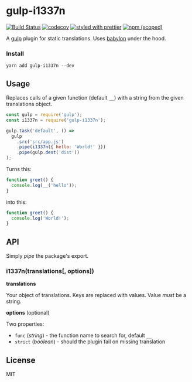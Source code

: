 # gulp-i1337n

[![Build Status](https://travis-ci.org/oreqizer/gulp-i1337n.svg?branch=master)](https://travis-ci.org/oreqizer/gulp-i1337n)
[![codecov](https://codecov.io/gh/oreqizer/gulp-i1337n/branch/master/graph/badge.svg)](https://codecov.io/gh/oreqizer/gulp-i1337n)
[![styled with prettier](https://img.shields.io/badge/styled_with-prettier-ff69b4.svg)](https://github.com/prettier/prettier)
[![npm (scoped)](https://img.shields.io/npm/v/gulp-i1337n.svg)](https://www.npmjs.com/package/gulp-i1337n)

A [gulp](https://gulpjs.com/) plugin for static translations. Uses [babylon](https://github.com/babel/babylon) under the hood. 

### Install

```
yarn add gulp-i1337n --dev
```

## Usage

Replaces calls of a given function (default `__`) with a string from the given translations object.

```js
const gulp = require('gulp');
const i1337n = require('gulp-i1337n');

gulp.task('default', () =>
  gulp
    .src('src/app.js')
    .pipe(i1337n({ hello: 'World!' }))
    .pipe(gulp.dest('dist'))
);
```

Turns this:
```js
function greet() {
  console.log(__('hello'));
}
```

into this:
```js
function greet() {
  console.log('World!');
}
```

## API

Simply _pipe_ the package's export.

### i1337n(translations[, options])

**translations**

Your object of translations. Keys are replaced with values. Value *must* be a string.

**options** (optional)

Two properties:
* `func` (_string_) - the function name to search for, default `__`
* `strict` (_boolean_) - should the plugin fail on missing translation

## License

MIT
